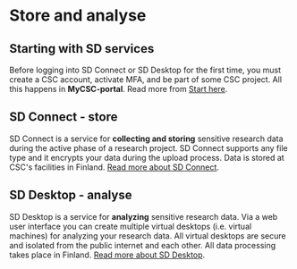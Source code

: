 # Store and analyse

## Starting with SD services

Before logging into SD Connect or SD Desktop for the first time, you must create a CSC account, activate MFA, and be part of some CSC project. All this happens in **MyCSC-portal**. Read more from [Start here](./sd-access.md).

## SD Connect - store

SD Connect is a service for **collecting and storing** sensitive research data during the active phase of a research project. SD Connect supports any file type and it encrypts your data during the upload process. Data is stored at CSC's facilities in Finland. [Read more about SD Connect](./sd_connect.md).

## SD Desktop - analyse

SD Desktop is a service for **analyzing** sensitive research data. Via a web user interface you can create multiple virtual desktops (i.e. virtual machines) for analyzing your research data. All virtual desktops are secure and isolated from the public internet and each other. All data processing takes place in Finland.
[Read more about SD Desktop](./sd_desktop.md).